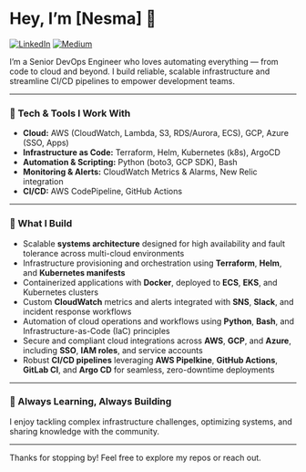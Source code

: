 # Hey, I’m [Nesma] 👋

[![LinkedIn](https://img.shields.io/badge/LinkedIn-blue?logo=linkedin&style=for-the-badge)](https://linkedin.com/in/nesma-ezzat)
[![Medium](https://img.shields.io/badge/Medium-00ab6c?logo=Medium&style=for-the-badge)](https://medium.com/@nesma.m7md)
<!---
[![Email](https://img.shields.io/badge/Email-D14836?logo=gmail&style=for-the-badge)](mailto:youremail@example.com)
--->

I’m a Senior DevOps Engineer who loves automating everything — from code to cloud and beyond. I build reliable, scalable infrastructure and streamline CI/CD pipelines to empower development teams.

---

### 🔧 Tech & Tools I Work With

- **Cloud:** AWS (CloudWatch, Lambda, S3, RDS/Aurora, ECS), GCP, Azure (SSO, Apps)
- **Infrastructure as Code:** Terraform, Helm, Kubernetes (k8s), ArgoCD
- **Automation & Scripting:** Python (boto3, GCP SDK), Bash
- **Monitoring & Alerts:** CloudWatch Metrics & Alarms, New Relic integration
- **CI/CD:** AWS CodePipeline, GitHub Actions

---

### 🚀 What I Build


- Scalable **systems architecture** designed for high availability and fault tolerance across multi-cloud environments
- Infrastructure provisioning and orchestration using **Terraform**, **Helm**, and **Kubernetes manifests**
- Containerized applications with **Docker**, deployed to **ECS**, **EKS**, and Kubernetes clusters
- Custom **CloudWatch** metrics and alerts integrated with **SNS**, **Slack**, and incident response workflows
- Automation of cloud operations and workflows using **Python**, **Bash**, and Infrastructure-as-Code (IaC) principles
- Secure and compliant cloud integrations across **AWS**, **GCP**, and **Azure**, including **SSO**, **IAM roles**, and service accounts
- Robust **CI/CD pipelines** leveraging **AWS Pipelkine**, **GitHub Actions**, **GitLab CI**, and **Argo CD** for seamless, zero-downtime deployments


---

### 🌱 Always Learning, Always Building

I enjoy tackling complex infrastructure challenges, optimizing systems, and sharing knowledge with the community.

---
<!--
### 📊 GitHub Stats

![Nesma's GitHub Stats](https://github-readme-stats.vercel.app/api?username=Nesma-m7md&show_icons=true&hide_border=true&count_private=true&theme=radical)


![Top Languages](https://github-readme-stats.vercel.app/api/top-langs/?username=Nesma-m7md&layout=compact&theme=radical)

![GitHub Streak](https://github-readme-streak-stats.herokuapp.com/?user=Nesma-m7md&theme=radical)

---
-->

Thanks for stopping by! Feel free to explore my repos or reach out.
